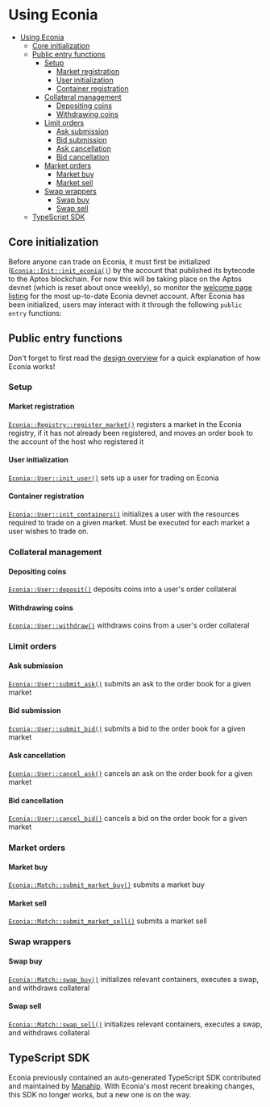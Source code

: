 # Using Econia

- [Using Econia](#using-econia)
  - [Core initialization](#core-initialization)
  - [Public entry functions](#public-entry-functions)
    - [Setup](#setup)
      - [Market registration](#market-registration)
      - [User initialization](#user-initialization)
      - [Container registration](#container-registration)
    - [Collateral management](#collateral-management)
      - [Depositing coins](#depositing-coins)
      - [Withdrawing coins](#withdrawing-coins)
    - [Limit orders](#limit-orders)
      - [Ask submission](#ask-submission)
      - [Bid submission](#bid-submission)
      - [Ask cancellation](#ask-cancellation)
      - [Bid cancellation](#bid-cancellation)
    - [Market orders](#market-orders)
      - [Market buy](#market-buy)
      - [Market sell](#market-sell)
    - [Swap wrappers](#swap-wrappers)
      - [Swap buy](#swap-buy)
      - [Swap sell](#swap-sell)
  - [TypeScript SDK](#typescript-sdk)

## Core initialization

Before anyone can trade on Econia, it must first be initialized ([`Econia::Init::init_econia()`](../../src/move/econia/build/Econia/docs/Init.md#0xc0deb00c_Init_init_econia)) by the account that published its bytecode to the Aptos blockchain.
For now this will be taking place on the Aptos devnet (which is reset about once weekly), so monitor the [welcome page listing](welcome.md#devnet-account) for the most up-to-date Econia devnet account.
After Econia has been initialized, users may interact with it through the following `public entry` functions:

## Public entry functions

Don't forget to first read the [design overview](https://econia.dev/design-overview) for a quick explanation of how Econia works!

### Setup

#### Market registration

[`Econia::Registry::register_market()`](../../src/move/econia/build/Econia/docs/Registry.md#0xc0deb00c_Registry_register_market) registers a market in the Econia registry, if it has not already been registered, and moves an order book to the account of the host who registered it

#### User initialization

[`Econia::User::init_user()`](../../src/move/econia/build/Econia/docs/User.md#0xc0deb00c_User_init_user) sets up a user for trading on Econia

#### Container registration

[`Econia::User::init_containers()`](../../src/move/econia/build/Econia/docs/User.md#0xc0deb00c_User_init_containers) initializes a user with the resources required to trade on a given market.
Must be executed for each market a user wishes to trade on.

### Collateral management

#### Depositing coins

[`Econia::User::deposit()`](../../src/move/econia/build/Econia/docs/User.md#0xc0deb00c_User_deposit) deposits coins into a user's order collateral

#### Withdrawing coins

[`Econia::User::withdraw()`](../../src/move/econia/build/Econia/docs/User.md#0xc0deb00c_User_withdraw) withdraws coins from a user's order collateral

### Limit orders

#### Ask submission

[`Econia::User::submit_ask()`](../../src/move/econia/build/Econia/docs/User.md#0xc0deb00c_User_submit_ask) submits an ask to the order book for a given market

#### Bid submission

[`Econia::User::submit_bid()`](../../src/move/econia/build/Econia/docs/User.md#0xc0deb00c_User_submit_bid) submits a bid to the order book for a given market

#### Ask cancellation

[`Econia::User::cancel_ask()`](../../src/move/econia/build/Econia/docs/User.md#0xc0deb00c_User_cancel_ask) cancels an ask on the order book for a given market

#### Bid cancellation

[`Econia::User::cancel_bid()`](../../src/move/econia/build/Econia/docs/User.md#0xc0deb00c_User_cancel_bid) cancels a bid on the order book for a given market

### Market orders

#### Market buy

[`Econia::Match::submit_market_buy()`](../../src/move/econia/build/Econia/docs/Match.md#0xc0deb00c_Match_submit_market_buy) submits a market buy

#### Market sell

[`Econia::Match::submit_market_sell()`](../../src/move/econia/build/Econia/docs/Match.md#0xc0deb00c_Match_submit_market_sell) submits a market sell

### Swap wrappers

#### Swap buy

[`Econia::Match::swap_buy()`](../../src/move/econia/build/Econia/docs/Match.md#0xc0deb00c_Match_swap_buy) initializes relevant containers, executes a swap, and withdraws collateral

#### Swap sell

[`Econia::Match::swap_sell()`](../../src/move/econia/build/Econia/docs/Match.md#0xc0deb00c_Match_swap_sell) initializes relevant containers, executes a swap, and withdraws collateral

## TypeScript SDK

Econia previously contained an auto-generated TypeScript SDK contributed and maintained by [Manahip](http:github.com/manahip).
With Econia's most recent breaking changes, this SDK no longer works, but a new one is on the way.